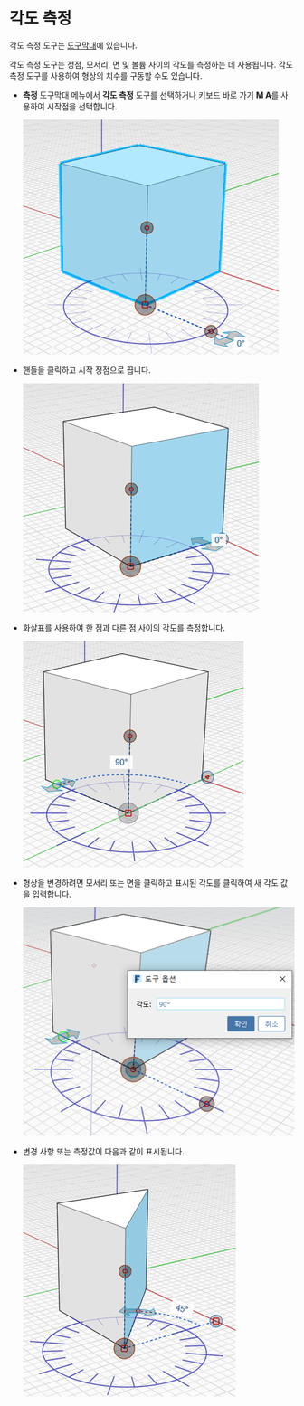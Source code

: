 # 각도 측정

각도 측정 도구는 [도구막대](../formit-introduction/tool-bars.md)에 있습니다.

각도 측정 도구는 정점, 모서리, 면 및 볼륨 사이의 각도를 측정하는 데 사용됩니다. 각도 측정 도구를 사용하여 형상의 치수를 구동할 수도 있습니다.

* **측정** 도구막대 메뉴에서 **각도 측정** 도구를 선택하거나 키보드 바로 가기 **M A**를 사용하여 시작점을 선택합니다.

   ![](../.gitbook/assets/measure-angle.png)
* 핸들을 클릭하고 시작 정점으로 끕니다.

   ![](../.gitbook/assets/measure-angle2.png)
* 화살표를 사용하여 한 점과 다른 점 사이의 각도를 측정합니다.

   ![](../.gitbook/assets/measure-angle4.png)
* 형상을 변경하려면 모서리 또는 면을 클릭하고 표시된 각도를 클릭하여 새 각도 값을 입력합니다.

   ![](<../.gitbook/assets/measure-angle3 (1).png>)
* 변경 사항 또는 측정값이 다음과 같이 표시됩니다.

   ![](../.gitbook/assets/measure-angle5.png)
